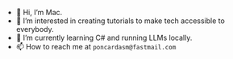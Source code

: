 - 👋 Hi, I’m Mac.  
- 👀 I’m interested in creating tutorials to make tech accessible to everybody.  
- 🌱 I’m currently learning C# and running LLMs locally.
- 📫 How to reach me at `poncardasm@fastmail.com`

<!---
poncardasm/poncardasm is a ✨ special ✨ repository because its `README.md` (this file) appears on your GitHub profile.
You can click the Preview link to take a look at your changes.
--->
